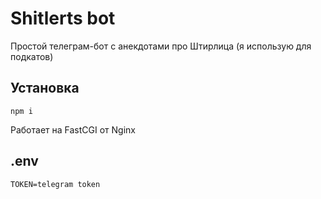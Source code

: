 # Shitlerts bot

Простой телеграм-бот с анекдотами про Штирлица (я использую для подкатов)

## Установка

```
npm i
```

Работает на FastCGI от Nginx

## .env

```
TOKEN=telegram token
```
